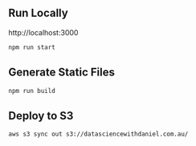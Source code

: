 
## Run Locally
http://localhost:3000
```bash
npm run start
```

## Generate Static Files
```bash
npm run build
```

## Deploy to S3
```bash
aws s3 sync out s3://datasciencewithdaniel.com.au/
```
